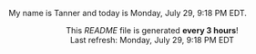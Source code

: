 My name is Tanner and today is Monday, July 29, 9:18 PM EDT.

<p align="center">This <i>README</i> file is generated <b>every 3 hours</b>!</br>Last refresh: Monday, July 29, 9:18 PM EDT<br /></p>
